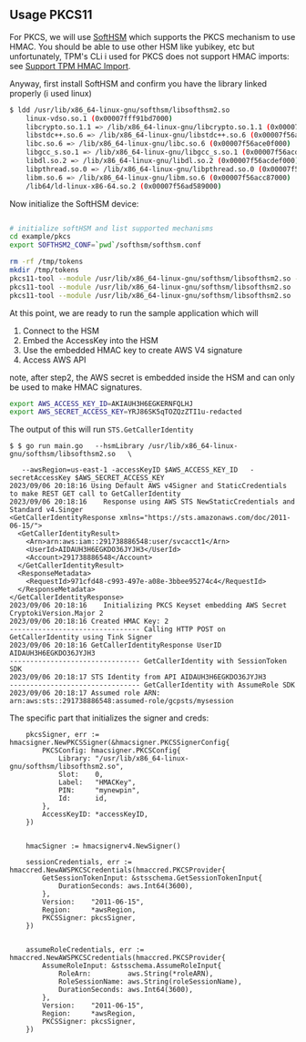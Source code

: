 ## Usage PKCS11

For PKCS, we will use [SoftHSM](https://github.com/opendnssec/SoftHSMv2) which supports the PKCS mechanism to use HMAC. You should be able to use other HSM like yubikey, etc but unfortunately, TPM's CLi i used for PKCS does not support HMAC imports:  see [Support TPM HMAC Import](https://github.com/tpm2-software/tpm2-pkcs11/issues/688).


Anyway, first install SoftHSM and confirm you have the library linked properly (i used linux)

```bash
$ ldd /usr/lib/x86_64-linux-gnu/softhsm/libsofthsm2.so
	linux-vdso.so.1 (0x00007fff91bd7000)
	libcrypto.so.1.1 => /lib/x86_64-linux-gnu/libcrypto.so.1.1 (0x00007f56ad1a1000)
	libstdc++.so.6 => /lib/x86_64-linux-gnu/libstdc++.so.6 (0x00007f56acfd4000)
	libc.so.6 => /lib/x86_64-linux-gnu/libc.so.6 (0x00007f56ace0f000)
	libgcc_s.so.1 => /lib/x86_64-linux-gnu/libgcc_s.so.1 (0x00007f56acdf5000)
	libdl.so.2 => /lib/x86_64-linux-gnu/libdl.so.2 (0x00007f56acdef000)
	libpthread.so.0 => /lib/x86_64-linux-gnu/libpthread.so.0 (0x00007f56acdcd000)
	libm.so.6 => /lib/x86_64-linux-gnu/libm.so.6 (0x00007f56acc87000)
	/lib64/ld-linux-x86-64.so.2 (0x00007f56ad589000)
```

Now initialize the SoftHSM device:

```bash

# initialize softHSM and list supported mechanisms
cd example/pkcs
export SOFTHSM2_CONF=`pwd`/softhsm/softhsm.conf

rm -rf /tmp/tokens
mkdir /tmp/tokens
pkcs11-tool --module /usr/lib/x86_64-linux-gnu/softhsm/libsofthsm2.so --slot-index=0 --init-token --label="token1" --so-pin="123456"
pkcs11-tool --module /usr/lib/x86_64-linux-gnu/softhsm/libsofthsm2.so  --label="token1" --init-pin --so-pin "123456" --pin mynewpin
pkcs11-tool --module /usr/lib/x86_64-linux-gnu/softhsm/libsofthsm2.so  --list-objects --pin mynewpin
```

At this point, we are ready to run the sample application which will

1. Connect to the HSM
2. Embed the AccessKey into the HSM
3. Use the embedded HMAC key to create AWS V4 signature
4. Access AWS API

note, after step2, the AWS secret is embedded inside the HSM and can only be used to make HMAC signatures.

```bash
export AWS_ACCESS_KEY_ID=AKIAUH3H6EGKERNFQLHJ
export AWS_SECRET_ACCESS_KEY=YRJ86SK5qTOZQzZTI1u-redacted
```

The output of this will run `STS.GetCallerIdentity`

```log
$ $ go run main.go   --hsmLibrary /usr/lib/x86_64-linux-gnu/softhsm/libsofthsm2.so   \

   --awsRegion=us-east-1 -accessKeyID $AWS_ACCESS_KEY_ID   -secretAccessKey $AWS_SECRET_ACCESS_KEY
2023/09/06 20:18:16 Using Default AWS v4Signer and StaticCredentials to make REST GET call to GetCallerIdentity
2023/09/06 20:18:16    Response using AWS STS NewStaticCredentials and Standard v4.Singer 
<GetCallerIdentityResponse xmlns="https://sts.amazonaws.com/doc/2011-06-15/">
  <GetCallerIdentityResult>
    <Arn>arn:aws:iam::291738886548:user/svcacct1</Arn>
    <UserId>AIDAUH3H6EGKDO36JYJH3</UserId>
    <Account>291738886548</Account>
  </GetCallerIdentityResult>
  <ResponseMetadata>
    <RequestId>971cfd48-c993-497e-a08e-3bbee95274c4</RequestId>
  </ResponseMetadata>
</GetCallerIdentityResponse>
2023/09/06 20:18:16    Initializing PKCS Keyset embedding AWS Secret
CryptokiVersion.Major 2
2023/09/06 20:18:16 Created HMAC Key: 2
-------------------------------- Calling HTTP POST on  GetCallerIdentity using Tink Signer
2023/09/06 20:18:16 GetCallerIdentityResponse UserID AIDAUH3H6EGKDO36JYJH3
-------------------------------- GetCallerIdentity with SessionToken SDK
2023/09/06 20:18:17 STS Identity from API AIDAUH3H6EGKDO36JYJH3
-------------------------------- GetCallerIdentity with AssumeRole SDK
2023/09/06 20:18:17 Assumed role ARN: arn:aws:sts::291738886548:assumed-role/gcpsts/mysession
```

The specific part that initializes the signer and creds:

```golang
	pkcsSigner, err := hmacsigner.NewPKCSSigner(&hmacsigner.PKCSSignerConfig{
		PKCSConfig: hmacsigner.PKCSConfig{
			Library: "/usr/lib/x86_64-linux-gnu/softhsm/libsofthsm2.so",
			Slot:    0,
			Label:   "HMACKey",
			PIN:     "mynewpin",
			Id:      id,
		},
		AccessKeyID: *accessKeyID,
	})


	hmacSigner := hmacsignerv4.NewSigner()

	sessionCredentials, err := hmaccred.NewAWSPKCSCredentials(hmaccred.PKCSProvider{
		GetSessionTokenInput: &stsschema.GetSessionTokenInput{
			DurationSeconds: aws.Int64(3600),
		},
		Version:    "2011-06-15",
		Region:     *awsRegion,
		PKCSSigner: pkcsSigner,
	})


	assumeRoleCredentials, err := hmaccred.NewAWSPKCSCredentials(hmaccred.PKCSProvider{
		AssumeRoleInput: &stsschema.AssumeRoleInput{
			RoleArn:         aws.String(*roleARN),
			RoleSessionName: aws.String(roleSessionName),
			DurationSeconds: aws.Int64(3600),
		},
		Version:    "2011-06-15",
		Region:     *awsRegion,
		PKCSSigner: pkcsSigner,
	})
```